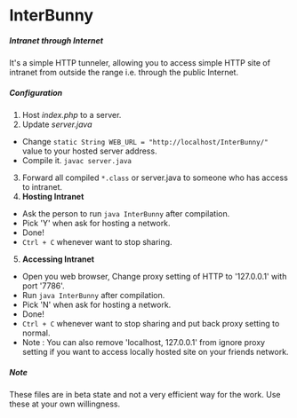 # InterBunny
##### Intranet through Internet

It's a simple HTTP tunneler, allowing you to access simple HTTP site of intranet from outside the range i.e. through the public Internet.

##### Configuration
1. Host _index.php_ to a server.
2. Update _server.java_
  * Change `static String WEB_URL = "http://localhost/InterBunny/"` value to your hosted server address.
  * Compile it. `javac server.java`
3. Forward all compiled `*.class` or server.java to someone who has access to intranet.
4. __Hosting Intranet__
  * Ask the person to run `java InterBunny` after compilation.
  * Pick 'Y' when ask for hosting a network.
  * Done!
  * `Ctrl + C` whenever want to stop sharing.
5. __Accessing Intranet__
  * Open you web browser, Change proxy setting of HTTP to '127.0.0.1' with port '7786'.
  * Run `java InterBunny` after compilation.
  * Pick 'N' when ask for hosting a network.
  * Done!
  * `Ctrl + C` whenever want to stop sharing and put back proxy setting to normal.
  * Note : You can also remove 'localhost, 127.0.0.1' from ignore proxy setting if you want to access locally hosted site on your friends network.

##### Note
These files are in beta state and not a very efficient way for the work. Use these at your own willingness. 
  

